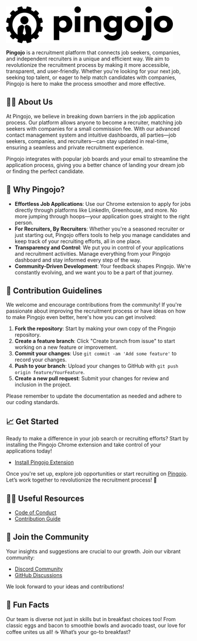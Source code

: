 ![Pingojo Logo](./pingojo_logo.png)

**Pingojo** is a recruitment platform that connects job seekers, companies, and independent recruiters in a unique and efficient way. We aim to revolutionize the recruitment process by making it more accessible, transparent, and user-friendly. Whether you're looking for your next job, seeking top talent, or eager to help match candidates with companies, Pingojo is here to make the process smoother and more effective.

## 🙋‍♀️ About Us

At Pingojo, we believe in breaking down barriers in the job application process. Our platform allows anyone to become a recruiter, matching job seekers with companies for a small commission fee. With our advanced contact management system and intuitive dashboards, all parties—job seekers, companies, and recruiters—can stay updated in real-time, ensuring a seamless and private recruitment experience.

Pingojo integrates with popular job boards and your email to streamline the application process, giving you a better chance of landing your dream job or finding the perfect candidate.

## 🚀 Why Pingojo?

- **Effortless Job Applications**: Use our Chrome extension to apply for jobs directly through platforms like LinkedIn, Greenhouse, and more. No more jumping through hoops—your application goes straight to the right person.
- **For Recruiters, By Recruiters**: Whether you're a seasoned recruiter or just starting out, Pingojo offers tools to help you manage candidates and keep track of your recruiting efforts, all in one place.
- **Transparency and Control**: We put you in control of your applications and recruitment activities. Manage everything from your Pingojo dashboard and stay informed every step of the way.
- **Community-Driven Development**: Your feedback shapes Pingojo. We're constantly evolving, and we want you to be a part of that journey. 

## 🌈 Contribution Guidelines

We welcome and encourage contributions from the community! If you're passionate about improving the recruitment process or have ideas on how to make Pingojo even better, here's how you can get involved:

1. **Fork the repository**: Start by making your own copy of the Pingojo repository.
2. **Create a feature branch**: Click "Create branch from issue" to start working on a new feature or improvement.
3. **Commit your changes**: Use `git commit -am 'Add some feature'` to record your changes.
4. **Push to your branch**: Upload your changes to GitHub with `git push origin feature/YourFeature`.
5. **Create a new pull request**: Submit your changes for review and inclusion in the project.

Please remember to update the documentation as needed and adhere to our coding standards.

## 📈 Get Started

Ready to make a difference in your job search or recruiting efforts? Start by installing the Pingojo Chrome extension and take control of your applications today!

- [Install Pingojo Extension](https://chromewebstore.google.com/detail/pingojo-extension/ihocmimgkfmbonmbdjbicbhlhffaheef)

Once you're set up, explore job opportunities or start recruiting on [Pingojo](https://www.pingojo.com). Let’s work together to revolutionize the recruitment process! 🚀

## 👩‍💻 Useful Resources

- [Code of Conduct](./CODE_OF_CONDUCT.md)
- [Contribution Guide](./CONTRIBUTING.md) 

## 🌟 Join the Community

Your insights and suggestions are crucial to our growth. Join our vibrant community:

- [Discord Community](https://discord.gg/jQyDmZDREs)
- [GitHub Discussions](https://github.com/orgs/pingojo/discussions)

We look forward to your ideas and contributions!

## 🍿 Fun Facts

Our team is diverse not just in skills but in breakfast choices too! From classic eggs and bacon to smoothie bowls and avocado toast, our love for coffee unites us all! ☕ What’s your go-to breakfast?
